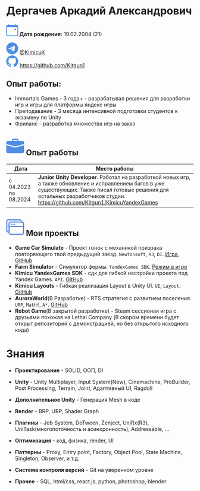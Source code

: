 # Дергачев Аркадий Александрович

**![icon](images/calendar-event.svg) Дата рождения:** 19.02.2004 (21)

<nobr>![Telegram:](images/telegram.svg) <a href="https://t.me/KimicuK">@KimicuK</a></nobr>&emsp;<br class="hide">
<nobr>![GitHub:](images/github.svg) https://github.com/Kitgun1</nobr>

## Опыт работы:
* Immortals Games - 3 года+ - разрабатывал решения для разработки игр и игры для платформы яндекс игры
* Преподавание - 3 месяца интенсивной подготовки студентов к экзамену по Unity
* Фриланс - разработка множества игр на заказ

<p style="break-after: page;"></p>

## ![icon](images/briefcase-fill.svg) Опыт работы

| Дата                 | Место работы                                                                                                                                                                                                                           |
|----------------------|----------------------------------------------------------------------------------------------------------------------------------------------------------------------------------------------------------------------------------------|
| с 04.2023 по 08.2024 | **Junior Unity Developer**. Работал на разработкой новых игр, а также обновление и исправлением багов в уже существующих. Также писал готовые решения для остальных разработчиков студии. https://github.com/Kitgun1/KimicuYandexGames |

## ![icon](images/window-stack.svg) Мои проекты

- **Game Car Simulate** - Проект гонок с механикой призрака повторяющего твой предыдущий заезд. `Newtonsoft`, `R3`, `DI`. [Игра](https://kimicu.itch.io/car-simulate), [GitHub](https://github.com/Kitgun1/GameCarSimulate)
- **Farm Simulator** - Симулятор фермы. `YandexGames SDK`. [Режим в игре](https://yandex.ru/games/app/391490)
- **Kimicu YandexGames SDK** - сдк для гибкой настройки проекта под Yandex Games. `API`. [GitHub](https://github.com/Kitgun1/KimicuYandexGames)
- **Kimicu Layouts** - Гибкая реализация Layout в Unity UI. `UI`, `Layout`. [GitHub](https://github.com/Kitgun1/KimicuLayouts)
- **AuroraWorld**(В Разработке) - RTS стратегия с развитием поселения. `URP`, `Mathf`, `A*`. [GitHub](https://github.com/Kitgun1/AuroraWorld)
- **Robot Game**(В закрытой разработке) - Steam сессионая игра с друзьями похожая на Lethal Company (В скором времени будет открыт репозиторий с демонстрацией, но без открытого исходного кода)

# Знания
- **Проектирование** - SOLID, ООП, DI
- **Unity** - Unity Multiplayer, Input System(New), Cinemachine, ProBuilder, Post Processing, Terrain, Joint, Адаптивный UI, Ragdoll
- **Дополнительное Unity** - Генерация Mesh в коде
- **Render** - BRP, URP, Shader Graph
- **Плагины** - Job System, DoTween, Zenject, UniRx(R3), UniTask(многопоточность и асинхронность), Addressable, ... 
- **Оптимизация** - код, физика, render, UI
- **Паттерны** - Proxy, Entry point, Factory, Object Pool, State Machine, Singleton, Observer, и т.д.
- **Система контроля версий** - Git на уверенном уровне


- **Прочее** - SQL, html/css, react.js, python, photoshop, blender
